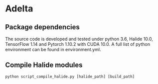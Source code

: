 # Adelta

## Package dependencies

The source code is developed and tested under python 3.6, Halide 10.0, TensorFlow 1.14 and Pytorch 1.10.2 with CUDA 10.0. A full list of python environment can be found in environment.yml.

## Compile Halide modules

    python script_compile_halide.py [halide_path] [build_path]
